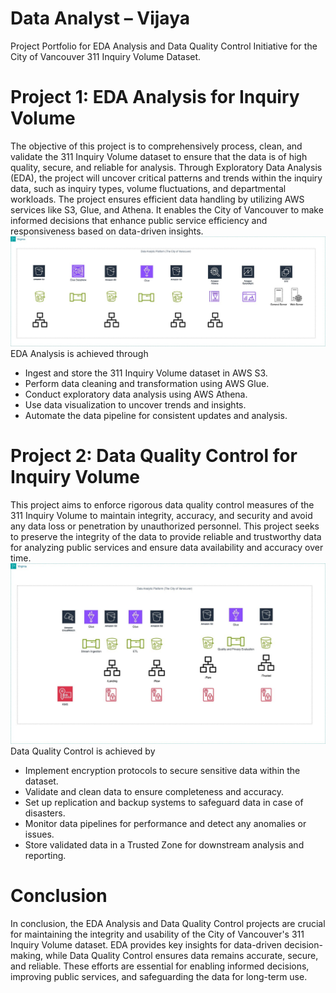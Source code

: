 # Data Analyst – Vijaya
Project Portfolio for EDA Analysis and Data Quality Control Initiative for the City of Vancouver 311 Inquiry Volume Dataset.
# Project 1: EDA Analysis for Inquiry Volume
The objective of this project is to comprehensively process, clean, and validate the 311 Inquiry Volume dataset to ensure that the data is of high quality, secure, and reliable for analysis. Through Exploratory Data Analysis (EDA), the project will uncover critical patterns and trends within the inquiry data, such as inquiry types, volume fluctuations, and departmental workloads. The project ensures efficient data handling by utilizing AWS services like S3, Glue, and Athena. It enables the City of Vancouver to make informed decisions that enhance public service efficiency and responsiveness based on data-driven insights.
![image](https://github.com/Vijaya397/Data-Analyst-Vijaya/blob/main/Project1_Draw.io.jpg)
EDA Analysis is achieved through
-  Ingest and store the 311 Inquiry Volume dataset in AWS S3.
-  Perform data cleaning and transformation using AWS Glue.
-  Conduct exploratory data analysis using AWS Athena.
-  Use data visualization to uncover trends and insights.
-  Automate the data pipeline for consistent updates and analysis.

# Project 2: Data Quality Control for Inquiry Volume
This project aims to enforce rigorous data quality control measures of the 311 Inquiry Volume to maintain integrity, accuracy, and security and avoid any data loss or penetration by unauthorized personnel. This project seeks to preserve the integrity of the data to provide reliable and trustworthy data for analyzing public services and ensure data availability and accuracy over time.
![P2_Draw.io](https://github.com/Vijaya397/Data-Analyst-Vijaya/blob/main/Project2_Draw.io.jpg)
Data Quality Control is achieved by
- Implement encryption protocols to secure sensitive data within the dataset.
- Validate and clean data to ensure completeness and accuracy.
- Set up replication and backup systems to safeguard data in case of disasters.
- Monitor data pipelines for performance and detect any anomalies or issues.
- Store validated data in a Trusted Zone for downstream analysis and reporting.

# Conclusion
In conclusion, the EDA Analysis and Data Quality Control projects are crucial for maintaining the integrity and usability of the City of Vancouver's 311 Inquiry Volume dataset. EDA provides key insights for data-driven decision-making, while Data Quality Control ensures data remains accurate, secure, and reliable. These efforts are essential for enabling informed decisions, improving public services, and safeguarding the data for long-term use.


